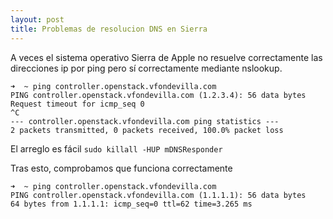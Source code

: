 ```yaml
---
layout: post
title: Problemas de resolucion DNS en Sierra
---
```

A veces el sistema operativo Sierra de Apple no resuelve correctamente las direcciones ip por ping pero sí correctamente mediante nslookup. 

```
➜  ~ ping controller.openstack.vfondevilla.com
PING controller.openstack.vfondevilla.com (1.2.3.4): 56 data bytes
Request timeout for icmp_seq 0
^C
--- controller.openstack.vfondevilla.com ping statistics ---
2 packets transmitted, 0 packets received, 100.0% packet loss
```

El arreglo es fácil
```sudo killall -HUP mDNSResponder```

Tras esto, comprobamos que funciona correctamente
```
➜  ~ ping controller.openstack.vfondevilla.com
PING controller.openstack.vfondevilla.com (1.1.1.1): 56 data bytes
64 bytes from 1.1.1.1: icmp_seq=0 ttl=62 time=3.265 ms
````


